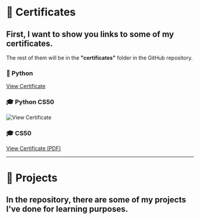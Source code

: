 # 📜 Certificates  
## First, I want to show you links to some of my certificates.  
The rest of them will be in the **"certificates"** folder in the GitHub repository.  

### 🐍 Python  
[View Certificate](https://www.testdome.com/certificates/dfa5f74a6d3e442b9355aaec4c71473d)  

### 🎓 Python CS50  
![View Certificate](https://certificates.cs50.io/d8072fb6-7caf-48b6-93f2-ca51d1f70ea7.png?size=letter)  

### 🎓 CS50  
[View Certificate (PDF)](https://certificates.cs50.io/dff04e41-11cd-49ac-9ee7-0984679b84b2.pdf?size=letter)  

---

# 🚀 Projects  
## In the repository, there are some of my projects I've done for learning purposes.  
